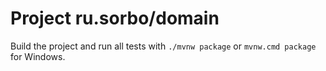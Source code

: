 # Project ru.sorbo/domain

Build the project and run all tests with `./mvnw package` or `mvnw.cmd package` for Windows.
